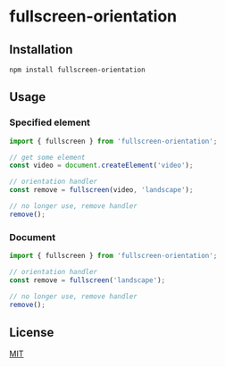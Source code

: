 # fullscreen-orientation

## Installation

```shell
npm install fullscreen-orientation
```

## Usage

### Specified element

```javascript
import { fullscreen } from 'fullscreen-orientation';

// get some element
const video = document.createElement('video');

// orientation handler
const remove = fullscreen(video, 'landscape');

// no longer use, remove handler
remove();
```

### Document

```javascript
import { fullscreen } from 'fullscreen-orientation';

// orientation handler
const remove = fullscreen('landscape');

// no longer use, remove handler
remove();
```

## License

[MIT](./LICENSE)
